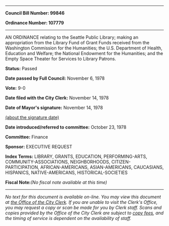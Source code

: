 

********

**Council Bill Number: 99846**
   
**Ordinance Number: 107779**
********

 AN ORDINANCE relating to the Seattle Public Library; making an appropriation from the Library Fund of Grant Funds received from the Washington Commission for the Humanities; the U.S. Department of Health, Education and Welfare; the National Endowment for the Humanities; and the Empty Space Theater for Services to Library Patrons.

**Status:** Passed
   
**Date passed by Full Council:** November 6, 1978
   
**Vote:** 9-0
   
**Date filed with the City Clerk:** November 14, 1978
   
**Date of Mayor's signature:** November 14, 1978
   
[(about the signature date)](/~public/approvaldate.htm)
   
   
   
**Date introduced/referred to committee:** October 23, 1978
   
**Committee:** Finance
   
**Sponsor:** EXECUTIVE REQUEST
   
   
**Index Terms:** LIBRARY, GRANTS, EDUCATION, PERFORMING-ARTS, COMMUNITY-ASSOCIATIONS, NEIGHBORHOODS, CITIZEN-PARTICIPATION, AFRICAN-AMERICANS, ASIAN-AMERICANS, CAUCASIANS, HISPANICS, NATIVE-AMERICANS, HISTORICAL-SOCIETIES

**Fiscal Note:**_(No fiscal note available at this time)_
********

_No text for this document is available on-line. You may view this document at [the Office of the City Clerk](http://www.seattle.gov/leg/clerk/contactUs.htm). If you are unable to visit the Clerk's Office, you may request a copy or scan be made for you by Clerk staff. Scans and copies provided by the Office of the City Clerk are subject to [copy fees](http://clerk.seattle.gov/~public/clerkfees.htm), and the timing of service is dependent on the availability of staff._

